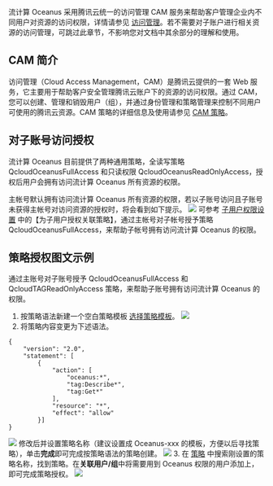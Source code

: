流计算 Oceanus 采用腾讯云统一的访问管理 CAM 服务来帮助客户管理企业内不同用户对资源的访问权限，详情请参见 [访问管理](https://cloud.tencent.com/product/cam)。若不需要对子账户进行相关资源的访问管理，可跳过此章节，不影响您对文档中其余部分的理解和使用。

## CAM 简介
访问管理（Cloud Access Management，CAM）是腾讯云提供的一套 Web 服务，它主要用于帮助客户安全管理腾讯云账户下的资源的访问权限。通过 CAM，您可以创建、管理和销毁用户（组），并通过身份管理和策略管理来控制不同用户可使用的腾讯云资源。CAM 策略的详细信息及使用请参见 [CAM 策略](https://cloud.tencent.com/document/product/598/10601)。

## 对子账号访问授权
流计算 Oceanus 目前提供了两种通用策略，全读写策略 QcloudOceanusFullAccess 和只读权限 QcloudOceanusReadOnlyAccess，授权后用户会拥有访问流计算 Oceanus 所有资源的权限。

主帐号默认拥有访问流计算 Oceanus 所有资源的权限，若以子账号访问且子账号未获得主帐号对访问资源的授权时，将会看到如下提示。
![](https://main.qcloudimg.com/raw/f4fe396c89b6414dd3bf9b74f64a655f.png)
可参考 [子用户权限设置](https://cloud.tencent.com/document/product/598/36256) 中的【为子用户授权关联策略】，通过主帐号对子帐号授予策略 QcloudOceanusFullAccess，来帮助子帐号拥有访问流计算 Oceanus 的权限。

## 策略授权图文示例
通过主账号对子账号授予 QcloudOceanusFullAccess 和 QcloudTAGReadOnlyAccess 策略，来帮助子账号拥有访问流计算 Oceanus 的权限。
1. 按策略语法新建一个空白策略模板 [选择策略模板](https://console.cloud.tencent.com/cam/policy/createV2)。
![](https://main.qcloudimg.com/raw/02ac325371c528d9bb863fcbfb6b2908.png)
2. 将策略内容变更为下述语法。
```
{
    "version": "2.0",
    "statement": [        
        {
            "action": [
                "oceanus:*",
                "tag:Describe*",
                "tag:Get*"
            ],
            "resource": "*",
            "effect": "allow"
        }]
}
```
![](https://main.qcloudimg.com/raw/e6285e14fa906ea79af301443a4dee28.png)
修改后并设置策略名称（建议设置成 Oceanus-xxx 的模板，方便以后寻找策略），单击**完成**即可完成按策略语法的策略创建。
![](https://main.qcloudimg.com/raw/9695151507a6f132046fc9e457059375.png)
3. 在 [策略](https://console.cloud.tencent.com/cam/policy/custom) 中搜索刚设置的策略名称，找到策略。在**关联用户/组**中将需要用到 Oceanus 权限的用户添加上，即可完成策略授权。
![](https://main.qcloudimg.com/raw/87b77540da330b6ca27bbdd7c16e976d.png)
